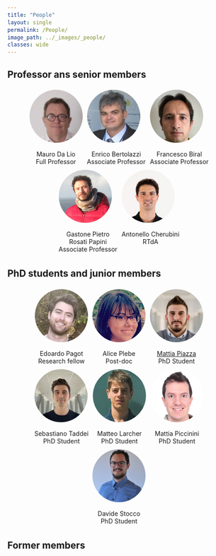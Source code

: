 ```yaml
---
title: "People"
layout: single
permalink: /People/
image_path: ../_images/_people/
classes: wide
---
```



<style>
  .member-container {
    display: flex;
    flex-wrap: wrap;
    justify-content: center;
  }

  .member-container .member {
    text-align: center;
    margin: 5px;
  }

  .member-container .member .image-container {
    width: 120px;
    height: 120px;
    display: flex;
    justify-content: center;
    align-items: flex-start;
    overflow: hidden;
    position: relative;
    border-radius: 50%;
  }

  .member-container .member .image-container:before {
    content: "";
    display: block;
    width: 100%;
    height: 100%;
    border-radius: 50%;
    position: absolute;
    top: 0;
    left: 0;
    background-color: white;
    transform: translateY(-50%);
  }

  .member-container .member .image-container img {
    width: 100%;
    height: auto;
    object-fit: cover;
    object-position: top center;
    position: relative;
    z-index: 1;
  }
</style>

  <h2>Professor ans senior members</h2>
  <div class="member-container">
    <div class="member">
      <div class="image-container">
        <img src="../_images/_people/mauro_da_lio.jpg" alt="Mauro Da Lio">
      </div>
      <br>
      <span>Mauro Da Lio</span>
      <br>
      <span>Full Professor</span>
    </div>
    <div class="member">
      <div class="image-container">
        <img src="../_images/_people/enrico_bertolazzi.jpg" alt="Enrico Bertolazzi">
      </div>
      <br>
      <span>Enrico Bertolazzi</span>
      <br>
      <span>Associate Professor</span>
    </div>
    <div class="member">
      <div class="image-container">
        <img src="../_images/_people/francesco_biral.jpg" alt="Francesco Biral">
      </div>
      <br>
      <span>Francesco Biral</span>
      <br>
      <span>Associate Professor</span>
    </div>
    <div class="member">
      <div class="image-container">
        <img src="../_images/_people/gastone_rosati.jpg" alt="Gastone Pietro Rosati Papini">
      </div>
      <br>
      <span>Gastone Pietro <br> Rosati Papini</span>
      <br>
      <span>Associate Professor</span>
    </div>
    <div class="member">
      <div class="image-container">
        <img src="../_images/_people/antonello_cherubini.jpg" alt="Antonello Cherubini">
      </div>
      <br>
      <span>Antonello Cherubini</span>
      <br>
      <span>RTdA</span>
    </div>
  </div>

   <h2>PhD students and junior members</h2>
  <div class="member-container">
    <div class="member">
      <div class="image-container">
        <img src="../_images/_people/edoardo_pagot.JPG" alt="Edoardo Pagot">
      </div>
      <br>
      <span>Edoardo Pagot</span>
      <br>
      <span>Research fellow</span>
    </div>
    <div class="member">
      <div class="image-container">
        <img src="../_images/_people/alice_plebe.jpg" alt="Alice Plebe">
      </div>
      <br>
      <span>Alice Plebe</span>
      <br>
      <span>Post-doc</span>
    </div>
    <div class="member">
      <a href="/People/MattiaPiazza">
        <div class="image-container">
          <img src="../_images/_people/MattiaPiazza.jpeg" alt="Mattia Piazza">
        </div>
      </a>
      <br>
      <a href="/People/MattiaPiazza"> <span>Mattia Piazza</span> </a>
      <br>
      <span>PhD Student</span>
    </div>
    <div class="member">
      <div class="image-container">
        <img src="../_images/_people/sebastiano_taddei.jpg" alt="Sebastiano Taddei">
      </div>
      <br>
      <span>Sebastiano Taddei</span>
      <br>
      <span>PhD Student</span>
    </div>
    <div class="member">
      <div class="image-container">
        <img src="../_images/_people/matteo_larcher.jpg" alt="Matteo Larcher">
      </div>
      <br>
      <span>Matteo Larcher</span>
      <br>
      <span>PhD Student</span>
    </div>
    <div class="member">
      <div class="image-container">
        <img src="../_images/_people/mattia_piccinini.JPG" alt="Mattia Piccinini">
      </div>
      <br>
      <span>Mattia Piccinini</span>
      <br>
      <span>PhD Student</span>
    </div>
    <div class="member">
      <div class="image-container">
        <img src="../_images/_people/davide_stocco.jpg" alt="Davide Stocco">
      </div>
      <br>
      <span>Davide Stocco</span>
      <br>
      <span>PhD Student</span>
    </div>
  </div>

   <h2>Former members</h2>
